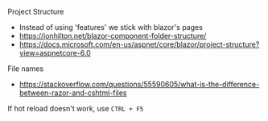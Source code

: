 Project Structure
- Instead of using 'features' we stick with blazor's pages
- https://jonhilton.net/blazor-component-folder-structure/
- https://docs.microsoft.com/en-us/aspnet/core/blazor/project-structure?view=aspnetcore-6.0

File names
- https://stackoverflow.com/questions/55590605/what-is-the-difference-between-razor-and-cshtml-files

If hot reload doesn't work, use `CTRL + F5`